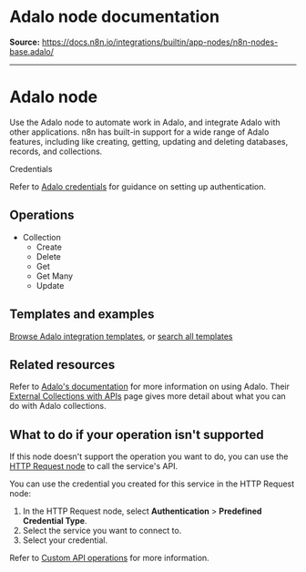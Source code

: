 # Adalo node documentation

**Source:** https://docs.n8n.io/integrations/builtin/app-nodes/n8n-nodes-base.adalo/

---

# Adalo node

Use the Adalo node to automate work in Adalo, and integrate Adalo with other applications. n8n has built-in support for a wide range of Adalo features, including like creating, getting, updating and deleting databases, records, and collections.

Credentials

Refer to [Adalo credentials](../../credentials/adalo/) for guidance on setting up authentication.

## Operations

- Collection
  - Create
  - Delete
  - Get
  - Get Many
  - Update

## Templates and examples

[Browse Adalo integration templates](https://n8n.io/integrations/adalo/), or [search all templates](https://n8n.io/workflows/)

## Related resources

Refer to [Adalo's documentation](https://help.adalo.com/) for more information on using Adalo. Their [External Collections with APIs](https://help.adalo.com/integrations/external-collections-with-apis) page gives more detail about what you can do with Adalo collections.

## What to do if your operation isn't supported

If this node doesn't support the operation you want to do, you can use the [HTTP Request node](../../core-nodes/n8n-nodes-base.httprequest/) to call the service's API.

You can use the credential you created for this service in the HTTP Request node:

1. In the HTTP Request node, select **Authentication** > **Predefined Credential Type**.
2. Select the service you want to connect to.
3. Select your credential.

Refer to [Custom API operations](../../../custom-operations/) for more information.
